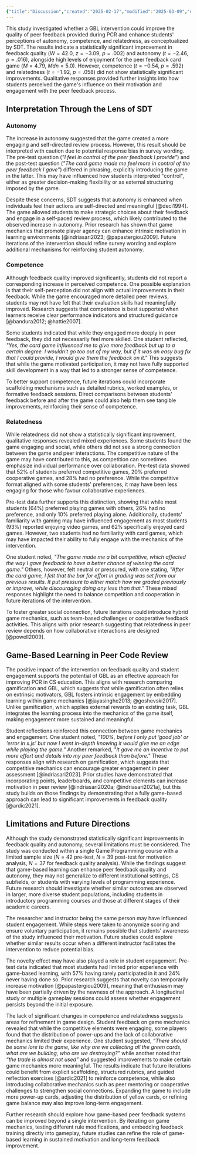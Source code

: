 ```yaml
---
{"title":"Discussion","created":"2025-02-17","modified":"2025-03-09","dg-publish":true,"permalink":"/50-works/research/discussion/","dgPassFrontmatter":true,"updated":"2025-03-09"}
---
```



This study investigated whether a GBL intervention could improve the quality of peer feedback provided during PCR and enhance students' perceptions of autonomy, competence, and relatedness, as conceptualized by SDT. The results indicate a statistically significant improvement in feedback quality ($W=42.0$, $z=-3.09$, $p=.002$) and autonomy ($t=-2.46$, $p=.016$), alongside high levels of enjoyment for the peer feedback card game ($M=4.79$, $Mdn=5.0$). However, competence ($t=-0.54$, $p=.592$) and relatedness ($t=-1.92$, $p=.058$) did not show statistically significant improvements. Qualitative responses provided further insights into how students perceived the game's influence on their motivation and engagement with the peer feedback process.

## Interpretation Through the Lens of SDT

### Autonomy

The increase in autonomy suggested that the game created a more engaging and self-directed review process. However, this result should be interpreted with caution due to potential response bias in survey wording. The pre-test question (*"I feel in control of the peer feedback I provide"*) and the post-test question (*"The card game made me feel more in control of the peer feedback I gave"*) differed in phrasing, explicitly introducing the game in the latter. This may have influenced how students interpreted "control", either as greater decision-making flexibility or as external structuring imposed by the game.

Despite these concerns, SDT suggests that autonomy is enhanced when individuals feel their actions are self-directed and meaningful [@deci1994]. The game allowed students to make strategic choices about their feedback and engage in a self-paced review process, which likely contributed to the observed increase in autonomy. Prior research has shown that game mechanics that promote player agency can enhance intrinsic motivation in learning environments [@indriasari2023; @papastergiou2009]. Future iterations of the intervention should refine survey wording and explore additional mechanisms for reinforcing student autonomy.

### Competence

Although feedback quality improved significantly, students did not report a corresponding increase in perceived competence. One possible explanation is that their self-perception did not align with actual improvements in their feedback. While the game encouraged more detailed peer reviews, students may not have felt that their evaluation skills had meaningfully improved. Research suggests that competence is best supported when learners receive clear performance indicators and structured guidance [@bandura2012; @hattie2007].

Some students indicated that while they engaged more deeply in peer feedback, they did not necessarily feel more skilled. One student reflected, *"Yes, the card game influenced me to give more feedback but up to a certain degree. I wouldn't go too out of my way, but if it was an easy bug fix that I could provide, I would give them the feedback on it."* This suggests that while the game motivated participation, it may not have fully supported skill development in a way that led to a stronger sense of competence.

To better support competence, future iterations could incorporate scaffolding mechanisms such as detailed rubrics, worked examples, or formative feedback sessions. Direct comparisons between students' feedback before and after the game could also help them see tangible improvements, reinforcing their sense of competence.

### Relatedness

While relatedness did not show a statistically significant improvement, qualitative responses revealed mixed experiences. Some students found the game engaging and social, while others did not see a strong connection between the game and peer interactions. The competitive nature of the game may have contributed to this, as competition can sometimes emphasize individual performance over collaboration. Pre-test data showed that 52% of students preferred competitive games, 20% preferred cooperative games, and 28% had no preference. While the competitive format aligned with some students' preferences, it may have been less engaging for those who favour collaborative experiences.

Pre-test data further supports this distinction, showing that while most students (64%) preferred playing games with others, 26% had no preference, and only 10% preferred playing alone. Additionally, students' familiarity with gaming may have influenced engagement as most students (93%) reported enjoying video games, and 62% specifically enjoyed card games. However, two students had no familiarity with card games, which may have impacted their ability to fully engage with the mechanics of the intervention.

One student noted, *"The game made me a bit competitive, which affected the way I gave feedback to have a better chance of winning the card game."* Others, however, felt neutral or pressured, with one stating, *"After the card game, I felt that the bar for effort in grading was set from our previous results. It put pressure to either match how we graded previously or improve, while discouraging doing any less than that."* These mixed responses highlight the need to balance competition and cooperation in future iterations of the intervention.

To foster greater social connection, future iterations could introduce hybrid game mechanics, such as team-based challenges or cooperative feedback activities. This aligns with prior research suggesting that relatedness in peer review depends on how collaborative interactions are designed [@powell2009].

## Game-Based Learning in Peer Code Review

The positive impact of the intervention on feedback quality and student engagement supports the potential of GBL as an effective approach for improving PCR in CS education. This aligns with research comparing gamification and GBL, which suggests that while gamification often relies on extrinsic motivators, GBL fosters intrinsic engagement by embedding learning within game mechanics [@jayasinghe2013; @goshevski2017]. Unlike gamification, which applies external rewards to an existing task, GBL integrates the learning process into the mechanics of the game itself, making engagement more sustained and meaningful.

Student reflections reinforced this connection between game mechanics and engagement. One student noted, *"100%, before I only put ‘good job' or ‘error in x.js' but now I went in-depth knowing it would give me an edge while playing the game."* Another remarked, *"It gave me an incentive to put more effort and details into my peer feedback than before."* These responses align with research on gamification, which suggests that competitive mechanics can encourage greater engagement in peer assessment [@indriasari2023]. Prior studies have demonstrated that incorporating points, leaderboards, and competitive elements can increase motivation in peer review [@indriasari2020a; @indriasari2021a], but this study builds on those findings by demonstrating that a fully game-based approach can lead to significant improvements in feedback quality [@ardic2021].

## Limitations and Future Directions

Although the study demonstrated statistically significant improvements in feedback quality and autonomy, several limitations must be considered. The study was conducted within a single Game Programming course with a limited sample size ($N=42$ pre-test, $N=39$ post-test for motivation analysis, $N=37$ for feedback quality analysis). While the findings suggest that game-based learning can enhance peer feedback quality and autonomy, they may not generalize to different institutional settings, CS subfields, or students with varying levels of programming experience. Future research should investigate whether similar outcomes are observed in larger, more diverse student populations, including students in introductory programming courses and those at different stages of their academic careers.

The researcher and instructor being the same person may have influenced student engagement. While steps were taken to anonymize scoring and ensure voluntary participation, it remains possible that students’ awareness of the study influenced their motivation. Future studies could explore whether similar results occur when a different instructor facilitates the intervention to reduce potential bias.

The novelty effect may have also played a role in student engagement. Pre-test data indicated that most students had limited prior experience with game-based learning, with 57% having rarely participated in it and 24% never having done so. Prior research suggests that novelty can temporarily increase motivation [@papastergiou2009], meaning that enthusiasm may have been partially driven by the newness of the approach. A longitudinal study or multiple gameplay sessions could assess whether engagement persists beyond the initial exposure.

The lack of significant changes in competence and relatedness suggests areas for refinement in game design. Student feedback on game mechanics revealed that while the competitive elements were engaging, some players found that the distribution of power-ups and the lack of collaborative mechanics limited their experience. One student suggested, *“There should be some lore to the game, like why are we collecting all the green cards, what are we building, who are we destroying?”* while another noted that *“the trade is almost not used”* and suggested improvements to make certain game mechanics more meaningful. The results indicate that future iterations could benefit from explicit scaffolding, structured rubrics, and guided reflection exercises [@ardic2021] to reinforce competence, while also introducing collaborative mechanics such as peer mentoring or cooperative challenges to strengthen social connections. Expanding the game to include more power-up cards, adjusting the distribution of yellow cards, or refining game balance may also improve long-term engagement.

Further research should explore how game-based peer feedback systems can be improved beyond a single intervention. By iterating on game mechanics, testing different rule modifications, and embedding feedback training directly into gameplay, future studies can refine the role of game-based learning in sustained motivation and long-term feedback improvement.

